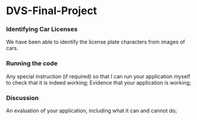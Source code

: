 # DVS-Final-Project

### Identifying Car Licenses
We have been able to identify the license plate characters from images of cars.


### Running the code
Any special instruction (if required) so that I can run your application myself to check that it is indeed working;
Evidence that your application is working;

### Discussion
An evaluation of your application, including what it can and cannot do;
